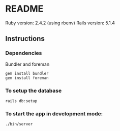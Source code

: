 # README

Ruby version:  2.4.2 (using rbenv)
Rails version: 5.1.4

## Instructions

### Dependencies
Bundler and foreman

```
gem install bundler
gem install foreman
```

### To setup the database

```
rails db:setup
```


### To start the app in development mode:

```
./bin/server
```



